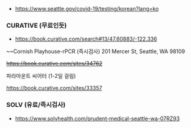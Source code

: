 * https://www.seattle.gov/covid-19/testing/korean?lang=ko




### CURATIVE (무료인듯) ###

* https://book.curative.com/search#13/47.60883/-122.336

~~Cornish Playhouse-rPCR (즉시검사)
201 Mercer St, Seattle, WA 98109

~~https://book.curative.com/sites/34762~~

파라마운트 씨어터 (1-2일 걸림)

https://book.curative.com/sites/33357


### SOLV (유료/즉시검사) ###

* https://www.solvhealth.com/prudent-medical-seattle-wa-07RZ93
